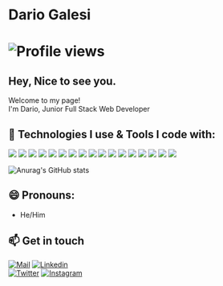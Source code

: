 # Dario Galesi
# ![Profile views](https://gpvc.arturio.dev/Qiz4i)

## Hey, Nice to see you.

<p>Welcome to my page! </br> I'm Dario, Junior Full Stack Web Developer</p>

## 🔧 Technologies I use & Tools I code with:

![](https://img.shields.io/badge/-Visual_Studio_Code-informational?style=flat&logo=visual-studio&logoColor=white&color=2bbc8a)
![](https://img.shields.io/badge/-Git-informational?style=flat&logo=git&logoColor=white&color=2bbc8a)
![](https://img.shields.io/badge/-Agile-informational?style=flat&logo=agile&logoColor=white&color=2bbc8a)
![](https://img.shields.io/badge/-HTML-informational?style=flat&logo=html5&color=2bbc8a)
![](https://img.shields.io/badge/-CSS-informational?style=flat&logo=css3&color=2bbc8a)
![](https://img.shields.io/badge/-SASS-informational?style=flat&logo=sass&color=2bbc8a)
![](https://img.shields.io/badge/-Bootstrap-informational?style=flat&logo=bootstrap&color=2bbc8a)
![](https://img.shields.io/badge/-JavaScript-informational?style=flat&logo=javascript&logoColor=white&color=2bbc8a)
![](https://img.shields.io/badge/-TypeScript-informational?style=flat&logo=typescript&logoColor=white&color=2bbc8a)
![](https://img.shields.io/badge/-React.js-informational?style=flat&logo=react&logoColor=white&color=2bbc8a)
![](https://img.shields.io/badge/-Node.js-informational?style=flat&logo=Node.js&logoColor=white&color=2bbc8a)
![](https://img.shields.io/badge/-Linux-informational?style=flat&logo=linux&logoColor=white&color=2bbc8a)
![](https://img.shields.io/badge/-MacOS-informational?style=flat&logo=apple&logoColor=white&color=2bbc8a)
![](https://img.shields.io/badge/-Windows-informational?style=flat&logo=Windows&logoColor=white&color=2bbc8a)
![](https://img.shields.io/badge/-Android-informational?style=flat&logo=android&logoColor=white&color=2bbc8a)
![](https://img.shields.io/badge/-iOS-informational?style=flat&logo=ios&logoColor=white&color=2bbc8a)
![](https://img.shields.io/badge/-iPadOS-informational?style=flat&logo=apple&logoColor=white&color=2bbc8a)
<br>

![Anurag's GitHub stats](https://github-readme-stats.vercel.app/api?username=Qiz4i&count_private=true&theme=radical)

## 😄 Pronouns: 
<ul>
    <li>He/Him</li>
</ul>

## 📫 Get in touch
[![Mail](https://img.shields.io/badge/-Say%20Hello!-black?style=for-the-badge&logo=gmail)](mailto:dariogalesi@gmail.com) 
[![Linkedin](https://img.shields.io/badge/-Dario%20Galesi-black?style=for-the-badge&logo=Linkedin)](https://www.linkedin.com/in/dario-galesi-49b92523b/)  
[![Twitter](https://img.shields.io/badge/-Dario%20Galesi-black?style=for-the-badge&logo=twitter)](https://twitter.com/dario_galesi) 
[![Instagram](https://img.shields.io/badge/-Dario%20Galesi-black?style=for-the-badge&logo=instagram)](https://www.instagram.com/dariogalesi/)
